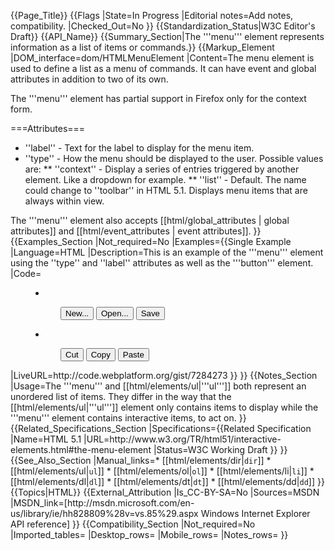 {{Page_Title}}
{{Flags
|State=In Progress
|Editorial notes=Add notes, compatibility.
|Checked_Out=No
}}
{{Standardization_Status|W3C Editor's Draft}}
{{API_Name}}
{{Summary_Section|The '''menu''' element represents information as a list of items or commands.}}
{{Markup_Element
|DOM_interface=dom/HTMLMenuElement
|Content=The menu element is used to define a list as a menu of commands. It can have event and global attributes in addition to two of its own.
 
The '''menu''' element has partial support in Firefox only for the context form.
 
===Attributes===
 
* ''label'' - Text for the label to display for the menu item.
* ''type'' - How the menu should be displayed to the user. Possible values are:
** ''context'' - Display a series of entries triggered by another element. Like a dropdown for example.
** ''list'' - Default. The name could change to ''toolbar'' in HTML 5.1. Displays menu items that are always within view.
 
The '''menu''' element also accepts [[html/global_attributes | global attributes]] and [[html/event_attributes | event attributes]].
}}
{{Examples_Section
|Not_required=No
|Examples={{Single Example
|Language=HTML
|Description=This is an example of the '''menu''' element using the ''type'' and  ''label'' attributes as well as the '''button''' element.
|Code=<menu type="toolbar">
<li>
<menu label="File">
<button type="button" onclick="file_new()">New...</button>
<button type="button" onclick="file_open()">Open...</button>
<button type="button" onclick="file_save()">Save</button>
</menu>
</li>
<li>
<menu label="Edit">
<button type="button" onclick="edit_cut()">Cut</button>
<button type="button" onclick="edit_copy()">Copy</button>
<button type="button" onclick="edit_paste()">Paste</button>
</menu>
</li>
</menu>
|LiveURL=http://code.webplatform.org/gist/7284273
}}
}}
{{Notes_Section
|Usage=The '''menu''' and [[html/elements/ul|'''ul''']] both represent an unordered list of items. They differ in the way that the [[html/elements/ul|'''ul''']] element only contains items to display while the '''menu''' element contains interactive items, to act on.
}}
{{Related_Specifications_Section
|Specifications={{Related Specification
|Name=HTML 5.1
|URL=http://www.w3.org/TR/html51/interactive-elements.html#the-menu-element
|Status=W3C Working Draft
}}
}}
{{See_Also_Section
|Manual_links=* [[html/elements/dir|<code>dir</code>]]
* [[html/elements/ul|<code>ul</code>]]
* [[html/elements/ol|<code>ol</code>]]
* [[html/elements/li|<code>li</code>]]
* [[html/elements/dl|<code>dl</code>]]
* [[html/elements/dt|<code>dt</code>]]
* [[html/elements/dd|<code>dd</code>]]
}}
{{Topics|HTML}}
{{External_Attribution
|Is_CC-BY-SA=No
|Sources=MSDN
|MSDN_link=[http://msdn.microsoft.com/en-us/library/ie/hh828809%28v=vs.85%29.aspx Windows Internet Explorer API reference]
}}
{{Compatibility_Section
|Not_required=No
|Imported_tables=
|Desktop_rows=
|Mobile_rows=
|Notes_rows=
}}